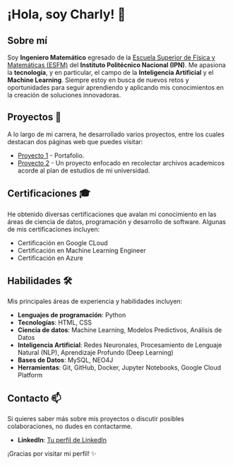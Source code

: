 # ¡Hola, soy Charly! 👋

## Sobre mí
Soy **Ingeniero Matemático** egresado de la [Escuela Superior de Física y Matemáticas (ESFM)](https://www.esfm.ipn.mx/) del **Instituto Politécnico Nacional (IPN)**. Me apasiona la **tecnología**, y en particular, el campo de la **Inteligencia Artificial** y el **Machine Learning**. Siempre estoy en busca de nuevos retos y oportunidades para seguir aprendiendo y aplicando mis conocimientos en la creación de soluciones innovadoras.

## Proyectos 🚀
A lo largo de mi carrera, he desarrollado varios proyectos, entre los cuales destacan dos páginas web que puedes visitar:

- [Proyecto 1](https://projecto2-373519.web.app/) - Portafolio.
- [Proyecto 2](https://index-esfm-web.web.app/) - Un proyecto enfocado en recolectar archivos academicos acorde al plan de estudios de mi universidad.

## Certificaciones 🎓
He obtenido diversas certificaciones que avalan mi conocimiento en las áreas de ciencia de datos, programación y desarrollo de software. Algunas de mis certificaciones incluyen:

- Certificación en Google CLoud
- Certificación en Machine Learning Engineer
- Certificación en Azure


## Habilidades 🛠️
Mis principales áreas de experiencia y habilidades incluyen:

- **Lenguajes de programación**: Python
- **Tecnologías**: HTML, CSS
- **Ciencia de datos**: Machine Learning, Modelos Predictivos, Análisis de Datos
- **Inteligencia Artificial**: Redes Neuronales, Procesamiento de Lenguaje Natural (NLP), Aprendizaje Profundo (Deep Learning)
- **Bases de Datos**: MySQL, NEO4J
- **Herramientas**: Git, GitHub, Docker, Jupyter Notebooks, Google Cloud Platform

## Contacto 📫
Si quieres saber más sobre mis proyectos o discutir posibles colaboraciones, no dudes en contactarme.

- **LinkedIn**: [Tu perfil de LinkedIn](www.linkedin.com/in/charlypierce)

¡Gracias por visitar mi perfil! ✨
